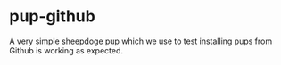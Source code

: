 # pup-github

A very simple [sheepdoge](https://github.com/mattjmcnaughton/sheepdoge) pup
which we use to test installing pups from Github is working
as expected.
